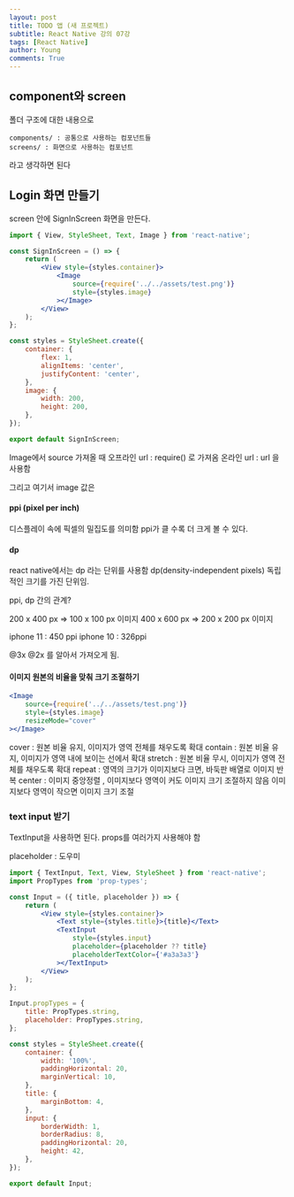```yaml
---
layout: post
title: TODO 앱 (새 프로젝트)
subtitle: React Native 강의 07강
tags: [React Native]
author: Young
comments: True
---
```


## component와 screen

폴더 구조에 대한 내용으로

```
components/ : 공통으로 사용하는 컴포넌트들
screens/ : 화면으로 사용하는 컴포넌트
```

라고 생각하면 된다

## Login 화면 만들기

screen 안에 SignInScreen 화면을 만든다.

```jsx
import { View, StyleSheet, Text, Image } from 'react-native';

const SignInScreen = () => {
	return (
		<View style={styles.container}>
			<Image
				source={require('../../assets/test.png')}
				style={styles.image}
			></Image>
		</View>
	);
};

const styles = StyleSheet.create({
	container: {
		flex: 1,
		alignItems: 'center',
		justifyContent: 'center',
	},
	image: {
		width: 200,
		height: 200,
	},
});

export default SignInScreen;
```

Image에서 source 가져올 때
오프라인 url : require() 로 가져옴
온라인 url : url 을 사용함

그리고 여기서 image 값은

#### ppi (pixel per inch)

디스플레이 속에 픽셀의 밀집도를 의미함
ppi가 클 수록 더 크게 볼 수 있다.

#### dp

react native에서는 dp 라는 단위를 사용함
dp(density-independent pixels)
독립적인 크기를 가진 단위임.

ppi, dp 간의 관계?

200 x 400 px => 100 x 100 px 이미지
400 x 600 px => 200 x 200 px 이미지

iphone 11 : 450 ppi
iphone 10 : 326ppi

@3x
@2x
를 알아서 가져오게 됨.

#### 이미지 원본의 비율을 맞춰 크기 조절하기

```jsx
<Image
	source={require('../../assets/test.png')}
	style={styles.image}
	resizeMode="cover"
></Image>
```

cover : 원본 비율 유지, 이미지가 영역 전체를 채우도록 확대
contain : 원본 비율 유지, 이미지가 영역 내에 보이는 선에서 확대
stretch : 원본 비율 무시, 이미지가 영역 전체를 채우도록 확대
repeat : 영역의 크기가 이미지보다 크면, 바둑판 배열로 이미지 반복
center : 이미지 중앙정렬 ,
이미지보다 영역이 커도 이미지 크기 조절하지 않음
이미지보다 영역이 작으면 이미지 크기 조절

### text input 받기

TextInput을 사용하면 된다.
props를 여러가지 사용해야 함

placeholder : 도우미

```jsx
import { TextInput, Text, View, StyleSheet } from 'react-native';
import PropTypes from 'prop-types';

const Input = ({ title, placeholder }) => {
	return (
		<View style={styles.container}>
			<Text style={styles.title}>{title}</Text>
			<TextInput
				style={styles.input}
				placeholder={placeholder ?? title}
				placeholderTextColor={'#a3a3a3'}
			></TextInput>
		</View>
	);
};

Input.propTypes = {
	title: PropTypes.string,
	placeholder: PropTypes.string,
};

const styles = StyleSheet.create({
	container: {
		width: '100%',
		paddingHorizontal: 20,
		marginVertical: 10,
	},
	title: {
		marginBottom: 4,
	},
	input: {
		borderWidth: 1,
		borderRadius: 8,
		paddingHorizontal: 20,
		height: 42,
	},
});

export default Input;
```
